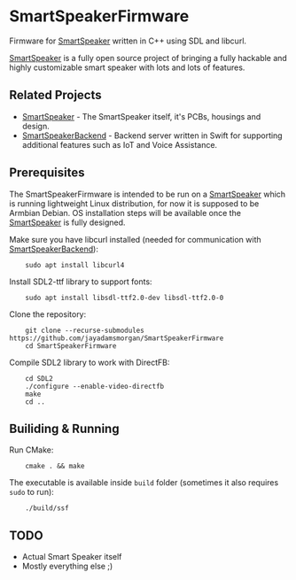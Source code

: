 # SmartSpeakerFirmware

Firmware for [SmartSpeaker]() written in C++ using SDL and libcurl.

[SmartSpeaker]() is a fully open source project of bringing a fully hackable and highly customizable smart speaker with lots and lots of features.

## Related Projects

- [SmartSpeaker]() - The SmartSpeaker itself, it's PCBs, housings and design.
- [SmartSpeakerBackend](https://github.com/jayadamsmorgan/SmartSpeakerBackend) - Backend server written in Swift for supporting additional features such as IoT and Voice Assistance.

## Prerequisites

The SmartSpeakerFirmware is intended to be run on a [SmartSpeaker]() which is running lightweight Linux distribution, for now it is supposed to be Armbian Debian.
OS installation steps will be available once the [SmartSpeaker]() is fully designed.

Make sure you have libcurl installed (needed for communication with [SmartSpeakerBackend](https://github.com/jayadamsmorgan/SmartSpeakerBackend)):

```
    sudo apt install libcurl4
```

Install SDL2-ttf library to support fonts:

```
    sudo apt install libsdl-ttf2.0-dev libsdl-ttf2.0-0
```

Clone the repository:

```
    git clone --recurse-submodules https://github.com/jayadamsmorgan/SmartSpeakerFirmware
    cd SmartSpeakerFirmware
```

Compile SDL2 library to work with DirectFB:

```
    cd SDL2
    ./configure --enable-video-directfb
    make
    cd ..
```

## Builiding & Running

Run CMake:

```
    cmake . && make
```

The executable is available inside `build` folder (sometimes it also requires `sudo` to run):

```
    ./build/ssf
```

## TODO

- Actual Smart Speaker itself
- Mostly everything else ;)
